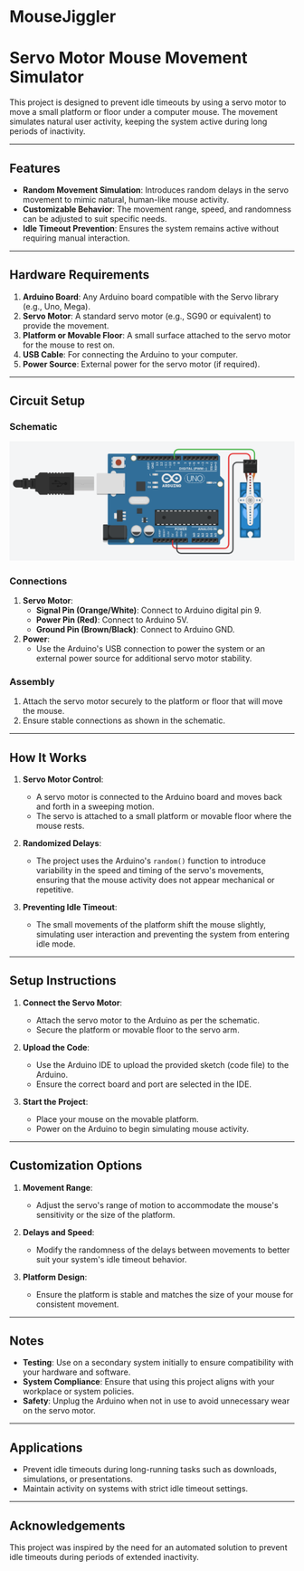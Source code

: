 # MouseJiggler
# Servo Motor Mouse Movement Simulator

This project is designed to prevent idle timeouts by using a servo motor to move a small platform or floor under a computer mouse. The movement simulates natural user activity, keeping the system active during long periods of inactivity.

---

## Features
- **Random Movement Simulation**: Introduces random delays in the servo movement to mimic natural, human-like mouse activity.
- **Customizable Behavior**: The movement range, speed, and randomness can be adjusted to suit specific needs.
- **Idle Timeout Prevention**: Ensures the system remains active without requiring manual interaction.

---

## Hardware Requirements
1. **Arduino Board**: Any Arduino board compatible with the Servo library (e.g., Uno, Mega).
2. **Servo Motor**: A standard servo motor (e.g., SG90 or equivalent) to provide the movement.
3. **Platform or Movable Floor**: A small surface attached to the servo motor for the mouse to rest on.
4. **USB Cable**: For connecting the Arduino to your computer.
5. **Power Source**: External power for the servo motor (if required).

---

## Circuit Setup

### Schematic

![Schematic Diagram](image.png)

### Connections
1. **Servo Motor**:
   - **Signal Pin (Orange/White)**: Connect to Arduino digital pin 9.
   - **Power Pin (Red)**: Connect to Arduino 5V.
   - **Ground Pin (Brown/Black)**: Connect to Arduino GND.
2. **Power**:
   - Use the Arduino's USB connection to power the system or an external power source for additional servo motor stability.

### Assembly
1. Attach the servo motor securely to the platform or floor that will move the mouse.
2. Ensure stable connections as shown in the schematic.

---

## How It Works
1. **Servo Motor Control**:
   - A servo motor is connected to the Arduino board and moves back and forth in a sweeping motion.
   - The servo is attached to a small platform or movable floor where the mouse rests.

2. **Randomized Delays**:
   - The project uses the Arduino's `random()` function to introduce variability in the speed and timing of the servo's movements, ensuring that the mouse activity does not appear mechanical or repetitive.

3. **Preventing Idle Timeout**:
   - The small movements of the platform shift the mouse slightly, simulating user interaction and preventing the system from entering idle mode.

---

## Setup Instructions

1. **Connect the Servo Motor**:
   - Attach the servo motor to the Arduino as per the schematic.
   - Secure the platform or movable floor to the servo arm.

2. **Upload the Code**:
   - Use the Arduino IDE to upload the provided sketch (code file) to the Arduino.
   - Ensure the correct board and port are selected in the IDE.

3. **Start the Project**:
   - Place your mouse on the movable platform.
   - Power on the Arduino to begin simulating mouse activity.

---

## Customization Options

1. **Movement Range**:
   - Adjust the servo's range of motion to accommodate the mouse's sensitivity or the size of the platform.

2. **Delays and Speed**:
   - Modify the randomness of the delays between movements to better suit your system's idle timeout behavior.

3. **Platform Design**:
   - Ensure the platform is stable and matches the size of your mouse for consistent movement.

---

## Notes
- **Testing**: Use on a secondary system initially to ensure compatibility with your hardware and software.
- **System Compliance**: Ensure that using this project aligns with your workplace or system policies.
- **Safety**: Unplug the Arduino when not in use to avoid unnecessary wear on the servo motor.

---

## Applications
- Prevent idle timeouts during long-running tasks such as downloads, simulations, or presentations.
- Maintain activity on systems with strict idle timeout settings.

---

## Acknowledgements
This project was inspired by the need for an automated solution to prevent idle timeouts during periods of extended inactivity.
